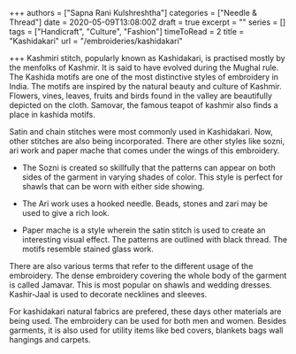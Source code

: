 +++
authors = ["Sapna Rani Kulshreshtha"]
categories = ["Needle & Thread"]
date = 2020-05-09T13:08:00Z
draft = true
excerpt = ""
series = []
tags = ["Handicraft", "Culture", "Fashion"]
timeToRead = 2
title = "Kashidakari"
url = "/embroideries/kashidakari"

+++
Kashmiri stitch, popularly known as Kashidakari, is practised mostly by the menfolks of Kashmir. It is said to have evolved during the Mughal rule. The Kashida motifs are one of the most distinctive styles of embroidery in India. The motifs are inspired by the natural beauty and culture of Kashmir. Flowers, vines, leaves, fruits and birds found in the valley are beautifully depicted on the cloth. Samovar, the famous teapot of kashmir also finds a place in kashida motifs.

Satin and chain stitches were most commonly used in Kashidakari. Now, other stitches are also being incorporated. There are other styles like sozni, ari work and paper mache that comes under the wings of this embroidery.

* The Sozni is created so skillfully that the patterns can appear on both sides of the garment in varying shades of color. This style is perfect for shawls that can be worn with either side showing.


* The Ari work uses a hooked needle. Beads, stones and zari may be used to give a rich look. 


* Paper mache is a style wherein the satin stitch is used to create an interesting visual effect. The patterns are outlined with black thread. The motifs resemble stained glass work.

There are also various terms that refer to the different usage of the embroidery. The dense embroidery covering the whole body of the garment is called Jamavar. This is most popular on shawls and wedding dresses. Kashir-Jaal is used to decorate necklines and sleeves.

For kashidakari natural fabrics are prefered, these days other materials are being used. The embroidery can be used for both men and women. Besides garments, it is also used for utility items like bed covers, blankets bags wall hangings and carpets.